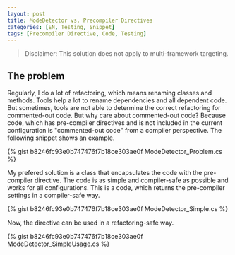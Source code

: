 ```yaml
---
layout: post
title: ModeDetector vs. Precompiler Directives
categories: [EN, Testing, Snippet]
tags: [Precompiler Directive, Code, Testing]
---
```


> Disclaimer: This solution does not apply to multi-framework targeting.

## The problem

Regularly, I do a lot of refactoring, which means renaming classes and methods. Tools help a lot to rename dependencies and all dependent code. But sometimes, tools are not able to determine the correct refactoring for commented-out code. But why care about commented-out code? Because code, which has pre-compiler directives and is not included in the current configuration is "commented-out code" from a compiler perspective. The following snippet shows an example.

{% gist b8246fc93e0b747476f7b18ce303ae0f ModeDetector_Problem.cs %}

My prefered solution is a class that encapsulates the code with the pre-compiler directive. The code is as simple and compiler-safe as possible and works for all configurations. This is a code, which returns the pre-compiler settings in a compiler-safe way. 

{% gist b8246fc93e0b747476f7b18ce303ae0f ModeDetector_Simple.cs %}

Now, the directive can be used in a refactoring-safe way.

{% gist b8246fc93e0b747476f7b18ce303ae0f ModeDetector_SimpleUsage.cs %}

